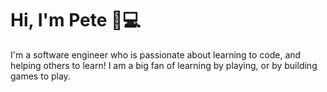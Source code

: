 # Hi, I'm Pete 👋💻

I'm a software engineer who is passionate about learning to code, and helping others to learn! I am a big fan of learning by playing, or by building games to play. 
